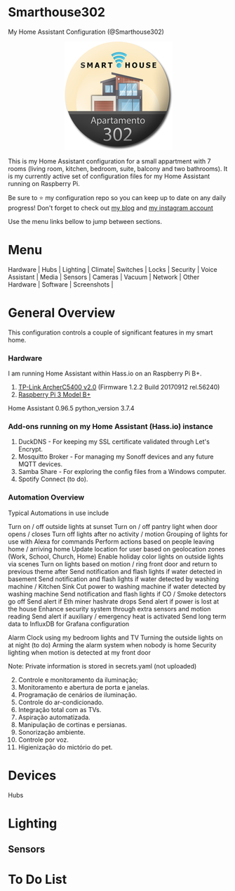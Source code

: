 # Smarthouse302
My Home Assistant Configuration (@Smarthouse302)

<p align="center">
  <img width="246" height="246" src="/images/logo.png">
</p>

This is my Home Assistant configuration for a small appartment with 7 rooms (living room, kitchen, bedroom, suite, balcony and two bathrooms). It is my currently active set of configuration files for my Home Assistant running on Raspberry Pi.

Be sure to ⭐️ my configuration repo so you can keep up to date on any daily progress! Don't forget to check out [my blog](https://smarthouse302.blogspot.com/) and [my instagram account](https://www.instagram.com/smarthouse302/)

Use the menu links bellow to jump between sections.

# Menu

Hardware | Hubs | Lighting | Climate| Switches | Locks | Security | Voice Assistant | Media | Sensors | Cameras | Vacuum | Network | Other Hardware | Software | Screenshots |






# General Overview
This configuration controls a couple of significant features in my smart home.

### Hardware

I am running Home Assistant within Hass.io on an Raspberry Pi B+.

1. [TP-Link ArcherC5400 v2.0](https://www.tp-link.com/us/home-networking/wifi-router/archer-c5400/) (Firmware 1.2.2 Build 20170912 rel.56240)
2. [Raspberry Pi 3 Model B+ ](https://www.raspberrypi.org/products/raspberry-pi-3-model-b-plus/)

Home Assistant 0.96.5
python_version	3.7.4

### Add-ons running on my Home Assistant (Hass.io) instance

1. DuckDNS - For keeping my SSL certificate validated through Let's Encrypt.
2. Mosquitto Broker - For managing my Sonoff devices and any future MQTT devices.
3. Samba Share - For exploring the config files from a Windows computer.
4. Spotify Connect (to do).

### Automation Overview
Typical Automations in use include

Turn on / off outside lights at sunset
Turn on / off pantry light when door opens / closes
Turn off lights after no activity / motion
Grouping of lights for use with Alexa for commands
Perform actions based on people leaving home / arriving home
Update location for user based on geolocation zones (Work, School, Church, Home)
Enable holiday color lights on outside lights via scenes
Turn on lights based on motion / ring front door and return to previous theme after
Send notification and flash lights if water detected in basement
Send notification and flash lights if water detected by washing machine / Kitchen Sink
Cut power to washing machine if water detected by washing machine
Send notification and flash lights if CO / Smoke detectors go off
Send alert if Eth miner hashrate drops
Send alert if power is lost at the house
Enhance security system through extra sensors and motion reading
Send alert if auxiliary / emergency heat is activated
Send long term data to InfluxDB for Grafana configuration


Alarm Clock using my bedroom lights and TV
Turning the outside lights on at night (to do)
Arming the alarm system when nobody is home
Security lighting when motion is detected at my front door

Note: Private information is stored in secrets.yaml (not uploaded)

2. Controle e monitoramento da iluminação;
3. Monitoramento e abertura de porta e janelas.
4. Programação de cenários de iluminação.
5. Controle do ar-condicionado.
6. Integração total com as TVs.
7. Aspiração automatizada.
8. Manipulação de cortinas e persianas.
9. Sonorização ambiente.
10. Controle por voz.
11. Higienização do mictório do pet.


# Devices
Hubs

# Lighting

## Sensors


# To Do List


